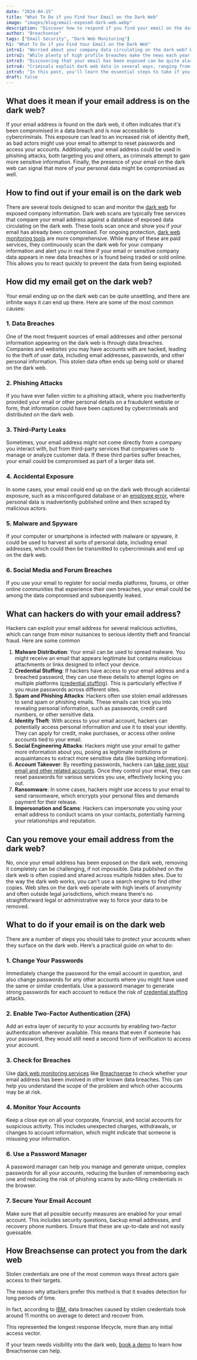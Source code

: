 ```yaml
---
date: "2024-04-15"
title: "What To Do if you Find Your Email on the Dark Web"
image: "images/blog/email-exposed-dark-web.webp"
description: "Discover how to respond if you find your email on the dark web. Learn what to do if your email is found on the dark web."
author: "Breachsense"
tags: ["Email Security", "Dark Web Monitoring"]
h1: "What To Do if you Find Your Email on the Dark Web"
intro1: "Worried about your company data circulating on the dark web? Would you know if your employee's credentials were exposed?"
intro2: "While plenty of high profile breaches make the news each year, there are thousands of other breaches that no one hears about."
intro3: "Discovering that your email has been exposed can be quite alarming."
intro4: "Criminals exploit dark web data in several ways, ranging from identity theft to targeted phishing attacks."
intro5: "In this post, you'll learn the essential steps to take if you discover that your email has been compromised and exposed on the dark web."
draft: false
---
```

## What does it mean if your email address is on the dark web?

If your email address is found on the dark web, it often indicates that it's been compromised in a data breach and is now accessible to cybercriminals. This exposure can lead to an increased risk of identity theft, as bad actors might use your email to attempt to reset passwords and access your accounts. Additionally, your email address could be used in phishing attacks, both targeting you and others, as criminals attempt to gain more sensitive information. Finally, the presence of your email on the dark web can signal that more of your personal data might be compromised as well.

## How to find out if your email is on the dark web

There are several tools designed to scan and monitor the [dark web](https://www.breachsense.com/blog/dark-web-monitoring-guide/) for exposed company information. Dark web scans are typically free services that compare your email address against a database of exposed data circulating on the dark web. These tools scan once and show you if your email has already been compromised. For ongoing protection, [dark web monitoring tools](https://www.breachsense.com/blog/dark-web-monitoring-tools/) are more comprehensive. While many of these are paid services, they continuously scan the dark web for your company information and alert you in real time if your email or sensitive company data appears in new data breaches or is found being traded or sold online. This allows you to react quickly to prevent the data from being exploited.

## How did my email get on the dark web?

Your email ending up on the dark web can be quite unsettling, and there are infinite ways it can end up there. Here are some of the most common causes:

### 1. Data Breaches

One of the most frequent sources of email addresses and other personal information appearing on the dark web is through data breaches. Companies and websites you may have accounts with are hacked, leading to the theft of user data, including email addresses, passwords, and other personal information. This stolen data often ends up being sold or shared on the dark web.

### 2. Phishing Attacks

If you have ever fallen victim to a phishing attack, where you inadvertently provided your email or other personal details on a fraudulent website or form, that information could have been captured by cybercriminals and distributed on the dark web.

### 3. Third-Party Leaks

Sometimes, your email address might not come directly from a company you interact with, but from third-party services that companies use to manage or analyze customer data. If these third parties suffer breaches, your email could be compromised as part of a larger data set.

### 4. Accidental Exposure

In some cases, your email could end up on the dark web through accidental exposure, such as a misconfigured database or an [employee error](https://www.breachsense.com/blog/data-breach-human-error/), where personal data is inadvertently published online and then scraped by malicious actors.

### 5. Malware and Spyware

If your computer or smartphone is infected with malware or spyware, it could be used to harvest all sorts of personal data, including email addresses, which could then be transmitted to cybercriminals and end up on the dark web.

### 6. Social Media and Forum Breaches

If you use your email to register for social media platforms, forums, or other online communities that experience their own breaches, your email could be among the data compromised and subsequently leaked.

## What can hackers do with your email address?

Hackers can exploit your email address for several malicious activities, which can range from minor nuisances to serious identity theft and financial fraud. Here are some common

1. **Malware Distribution**: Your email can be used to spread malware. You might receive an email that appears legitimate but contains malicious attachments or links designed to infect your device.
2. **Credential Stuffing**: If hackers have access to your email address and a breached password, they can use these details to attempt logins on multiple platforms ([credential stuffing](https://www.breachsense.com/blog/credential-stuffing-attack/)). This is particularly effective if you reuse passwords across different sites.
3. **Spam and Phishing Attacks**: Hackers often use stolen email addresses to send spam or phishing emails. These emails can trick you into revealing personal information, such as passwords, credit card numbers, or other sensitive data.
4. **Identity Theft**: With access to your email account, hackers can potentially access personal information and use it to steal your identity. They can apply for credit, make purchases, or access other online accounts tied to your email.
5. **Social Engineering Attacks**: Hackers might use your email to gather more information about you, posing as legitimate institutions or acquaintances to extract more sensitive data (like banking information).
6. **Account Takeover**: By resetting passwords, hackers can [take over your email and other related accounts](https://www.breachsense.com/blog/account-takeover-fraud/). Once they control your email, they can reset passwords for various services you use, effectively locking you out.
7. **Ransomware**: In some cases, hackers might use access to your email to send ransomware, which encrypts your personal files and demands payment for their release.
8. **Impersonation and Scams**: Hackers can impersonate you using your email address to conduct scams on your contacts, potentially harming your relationships and reputation.

## Can you remove your email address from the dark web?

No, once your email address has been exposed on the dark web, removing it completely can be challenging, if not impossible. Data published on the dark web is often copied and shared across multiple hidden sites. Due to the way the dark web works, you can't use a search engine to find other copies. Web sites on the dark web operate with high levels of anonymity and often outside legal jurisdictions, which means there's no straightforward legal or administrative way to force your data to be removed.

## What to do if your email is on the dark web

There are a number of steps you should take to protect your accounts when they surface on the dark web. Here’s a practical guide on what to do:

### 1. Change Your Passwords

Immediately change the password for the email account in question, and also change passwords for any other accounts where you might have used the same or similar credentials. Use a password manager to generate strong passwords for each account to reduce the risk of [credential stuffing](https://www.breachsense.com/blog/credential-stuffing-password-spraying/) attacks.

### 2. Enable Two-Factor Authentication (2FA)

Add an extra layer of security to your accounts by enabling two-factor authentication wherever available. This means that even if someone has your password, they would still need a second form of verification to access your account.

### 3. Check for Breaches

Use [dark web monitoring services](https://www.breachsense.com/blog/dark-web-monitoring-tools-msp/) like [Breachsense](https://www.breachsense.com/) to check whether your email address has been involved in other known data breaches. This can help you understand the scope of the problem and which other accounts may be at risk.

### 4. Monitor Your Accounts

Keep a close eye on all your corporate, financial, and social accounts for suspicious activity. This includes unexpected charges, withdrawals, or changes to account information, which might indicate that someone is misusing your information.

### 6. Use a Password Manager

A password manager can help you manage and generate unique, complex passwords for all your accounts, reducing the burden of remembering each one and reducing the risk of phishing scams by auto-filling credentials in the browser.

### 7. Secure Your Email Account

Make sure that all possible security measures are enabled for your email account. This includes security questions, backup email addresses, and recovery phone numbers. Ensure that these are up-to-date and not easily guessable.

## How Breachsense can protect you from the dark web

Stolen credentials are one of the most common ways threat actors gain access to their targets.

The reason why attackers prefer this method is that it evades detection for long periods of time.

In fact, according to [IBM,](https://www.ibm.com/reports/data-breach) data breaches caused by stolen credentials took around 11 months on average to detect and recover from.

This represented the longest response lifecycle, more than any initial access vector.

If your team needs visibility into the dark web, [book a demo](https://www.breachsense.com/book-demo/) to learn how Breachsense can help.
